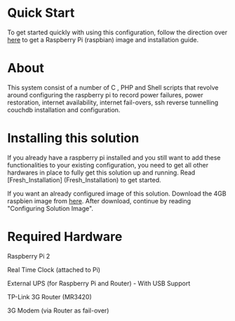 # Quick Start
To get started quickly with using this configuration, follow the direction over [here](https://www.raspberrypi.org/downloads/raspbian/) to get a Raspberry Pi (raspbian) image and installation guide.

# About
This system consist of a number of C , PHP and Shell scripts that revolve around configuring the raspberry pi to record power failures, power restoration, internet availability, internet fail-overs, ssh reverse tunnelling couchdb installation and configuration.      

# Installing this solution
If you already have a raspberry pi installed and you still want to add these functionalities to your existing configuration, you need to get all other hardwares in place to fully get this solution up and running. Read [Fresh_Installation] (Fresh_Installation) to get started.


If you want an already configured image of this solution. Download the 4GB raspbien image from [here](http://). After download, continue by reading "Configuring Solution Image".

# Required Hardware
Raspberry Pi 2

Real Time Clock (attached to Pi)

External UPS (for Raspberry Pi and Router) - With USB Support

TP-Link 3G Router (MR3420)

3G Modem (via Router as fail-over)
